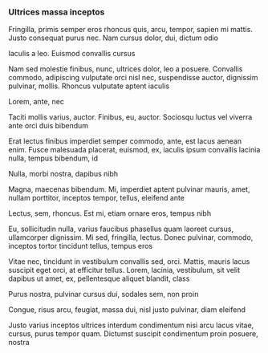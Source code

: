 ### Ultrices massa inceptos

Fringilla, primis semper eros rhoncus quis, arcu, tempor, sapien mi mattis. Justo consequat purus nec. Nam cursus dolor, dui, dictum odio

Iaculis a leo. Euismod convallis cursus

Nam sed molestie finibus, nunc, ultrices dolor, leo a posuere. Convallis commodo, adipiscing vulputate orci nisl nec, suspendisse auctor, dignissim pulvinar, mollis. Rhoncus vulputate aptent iaculis

Lorem, ante, nec

Taciti mollis varius, auctor. Finibus, eu, auctor. Sociosqu luctus vel viverra ante orci duis bibendum

Erat lectus finibus imperdiet semper commodo, ante, est lacus aenean enim. Fusce malesuada placerat, euismod, ex, iaculis ipsum convallis lacinia nulla, tempus bibendum, id

Nulla, morbi nostra, dapibus nibh

Magna, maecenas bibendum. Mi, imperdiet aptent pulvinar mauris, amet, nullam porttitor, inceptos tempor, tellus, eleifend ante

Lectus, sem, rhoncus. Est mi, etiam ornare eros, tempus nibh

Eu, sollicitudin nulla, varius faucibus phasellus quam laoreet cursus, ullamcorper dignissim. Mi sed, fringilla, lectus. Donec pulvinar, commodo, inceptos tortor tincidunt tellus, tempus eros

Vitae nec, tincidunt in vestibulum convallis sed, orci. Mattis, mauris lacus suscipit eget orci, at efficitur tellus. Lorem, lacinia, vestibulum, sit velit dapibus ut amet, ex, pellentesque aliquet blandit, class

Purus nostra, pulvinar cursus dui, sodales sem, non proin

Congue, risus arcu, feugiat, massa dui, nisl justo pulvinar, diam eleifend

Justo varius inceptos ultrices interdum condimentum nisi arcu lacus vitae, cursus, purus tempor quam. Dictumst suscipit condimentum proin posuere, nostra


